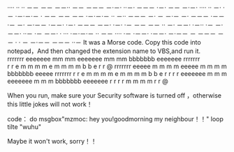 ···· ··  ··  －－   －－ －－·· －－ －－－ －·－·  ··－· －－－ ·－· －－   －·－· ···· ·· －· ·－ ·－·－·－ · －－ －－ －－ ·－·－·－ ··   －·· －－－ －·  －   －·－ －· －－－ ·－－   ·－ －· －·－－   ·－－· ·－· －－－ －－· ·－· ·－ －－ －－ ·· －· －－·   ·－·· ·－ －· －－· ··－ ·－ －－· · ··· ·－·－·－  ··  －－   ···· ·－ ·－－· ·－－· －·－－   － －－－   －－ · · －   －·－－ －－－ ··－ 
It was a Morse code.
Copy this code into notepad，And then  changed the extension name to VBS,and run it.   
rrrrrrr      eeeeeee    mm         mm    eeeeeee   mm         mm    bbbbbbb     eeeeeee    rrrrrrr      
r       r    e          m m       m m    e         m m       m m    b      b    e          r       r    @
rrrrrrr      eeeee      m   m   m   m    eeeee     m   m   m   m    bbbbbbb     eeeee      rrrrrrr
r      r     e          m    m m    m    e         m    m m    m    b      b    e          r      r
r       r    eeeeeee    m     m     m    eeeeeee   m     m     m    bbbbbbb     eeeeeee    r       r
r        r              m           m              m           m                           r        r   @



When you run, make sure your Security software is turned off ，otherwise this little jokes will not work！




code：
do
msgbox"mzmoc: hey you!goodmorning my neighbour！！"
loop
tilte "wuhu"


Maybe it won't work, sorry！！
